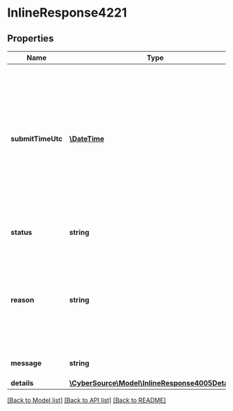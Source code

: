 # InlineResponse4221

## Properties
Name | Type | Description | Notes
------------ | ------------- | ------------- | -------------
**submitTimeUtc** | [**\DateTime**](\DateTime.md) | Time of request in UTC. &#x60;Format: YYYY-MM-DDThh:mm:ssZ&#x60;  Example 2016-08-11T22:47:57Z equals August 11, 2016, at 22:47:57 (10:47:57 p.m.). The T separates the date and the time. The Z indicates UTC. | [optional] 
**status** | **string** | The http status description of the submitted request. | [optional] 
**reason** | **string** | Documented reason codes. Client should be able to use the key for generating their own error message Possible Values:   - &#39;INVALID_DATA&#39; | [optional] 
**message** | **string** | Descriptive message for the error. | [optional] 
**details** | [**\CyberSource\Model\InlineResponse4005Details[]**](InlineResponse4005Details.md) |  | [optional] 

[[Back to Model list]](../README.md#documentation-for-models) [[Back to API list]](../README.md#documentation-for-api-endpoints) [[Back to README]](../README.md)


